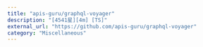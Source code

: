 ```yaml
---
title: "apis-guru/graphql-voyager"
description: "[4541星][4m] [TS]"
external_url: "https://github.com/apis-guru/graphql-voyager"
category: "Miscellaneous"
---
```

